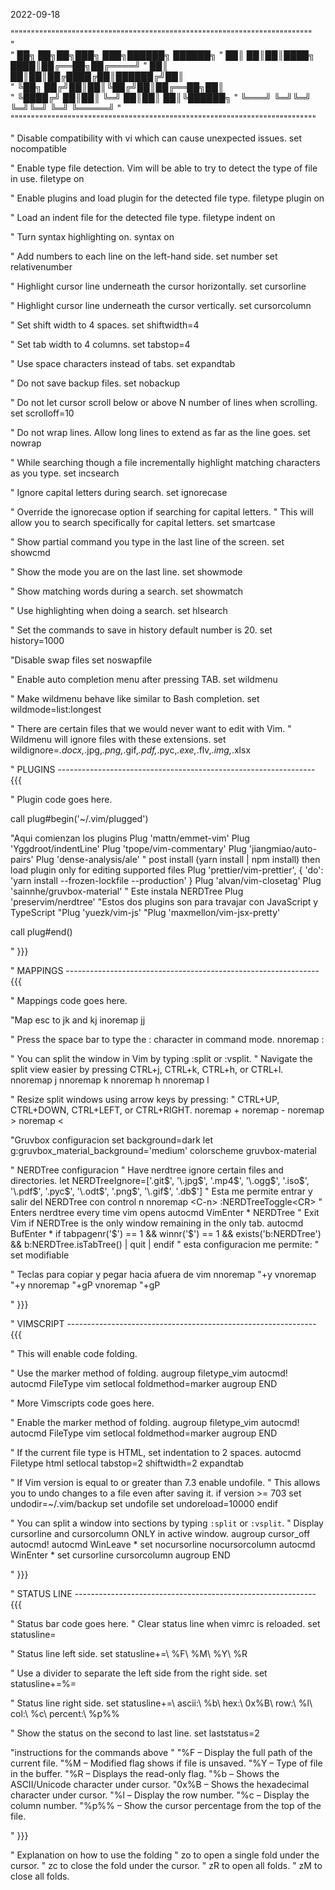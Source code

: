 2022-09-18

""""""""""""""""""""""""""""""""""""""""""""""""""""""""""""""""""""""""""               
"               
"               ██╗   ██╗██╗███╗   ███╗██████╗  ██████╗
"               ██║   ██║██║████╗ ████║██╔══██╗██╔════╝
"               ██║   ██║██║██╔████╔██║██████╔╝██║     
"               ╚██╗ ██╔╝██║██║╚██╔╝██║██╔══██╗██║     
"                ╚████╔╝ ██║██║ ╚═╝ ██║██║  ██║╚██████╗
"                 ╚═══╝  ╚═╝╚═╝     ╚═╝╚═╝  ╚═╝ ╚═════╝
"               
"""""""""""""""""""""""""""""""""""""""""""""""""""""""""""""""""""""""""""    

" Disable compatibility with vi which can cause unexpected issues.
set nocompatible

" Enable type file detection. Vim will be able to try to detect the type of file in use.
filetype on

" Enable plugins and load plugin for the detected file type.
filetype plugin on

" Load an indent file for the detected file type.
filetype indent on

" Turn syntax highlighting on.
syntax on

" Add numbers to each line on the left-hand side.
set number
set relativenumber

" Highlight cursor line underneath the cursor horizontally.
set cursorline

" Highlight cursor line underneath the cursor vertically.
set cursorcolumn

" Set shift width to 4 spaces.
set shiftwidth=4

" Set tab width to 4 columns.
set tabstop=4

" Use space characters instead of tabs.
set expandtab

" Do not save backup files.
set nobackup

" Do not let cursor scroll below or above N number of lines when scrolling.
set scrolloff=10

" Do not wrap lines. Allow long lines to extend as far as the line goes.
set nowrap

" While searching though a file incrementally highlight matching characters as you type.
set incsearch

" Ignore capital letters during search.
set ignorecase

" Override the ignorecase option if searching for capital letters.
" This will allow you to search specifically for capital letters.
set smartcase

" Show partial command you type in the last line of the screen.
set showcmd

" Show the mode you are on the last line.
set showmode

" Show matching words during a search.
set showmatch

" Use highlighting when doing a search.
set hlsearch

" Set the commands to save in history default number is 20.
set history=1000

"Disable swap files
set noswapfile

" Enable auto completion menu after pressing TAB.
set wildmenu

" Make wildmenu behave like similar to Bash completion.
set wildmode=list:longest

" There are certain files that we would never want to edit with Vim.
" Wildmenu will ignore files with these extensions.
set wildignore=*.docx,*.jpg,*.png,*.gif,*.pdf,*.pyc,*.exe,*.flv,*.img,*.xlsx



" PLUGINS ---------------------------------------------------------------- {{{

" Plugin code goes here.


call plug#begin('~/.vim/plugged')

"Aqui comienzan los plugins
Plug 'mattn/emmet-vim'
Plug 'Yggdroot/indentLine'
Plug 'tpope/vim-commentary'
Plug 'jiangmiao/auto-pairs'
Plug 'dense-analysis/ale'
" post install (yarn install | npm install) then load plugin only for editing supported files
Plug 'prettier/vim-prettier', { 'do': 'yarn install --frozen-lockfile --production' }
Plug 'alvan/vim-closetag'
Plug 'sainnhe/gruvbox-material'
" Este instala NERDTree
Plug 'preservim/nerdtree'
"Estos dos plugins son para travajar con JavaScript y TypeScript
"Plug 'yuezk/vim-js'
"Plug 'maxmellon/vim-jsx-pretty'

call plug#end()

" }}}


" MAPPINGS --------------------------------------------------------------- {{{

" Mappings code goes here.

"Map esc to jk and kj
inoremap jj <esc>

" Press the space bar to type the : character in command mode.
nnoremap <space> :

" You can split the window in Vim by typing :split or :vsplit.
" Navigate the split view easier by pressing CTRL+j, CTRL+k, CTRL+h, or CTRL+l.
nnoremap <c-j> <c-w>j
nnoremap <c-k> <c-w>k
nnoremap <c-h> <c-w>h
nnoremap <c-l> <c-w>l

" Resize split windows using arrow keys by pressing:
" CTRL+UP, CTRL+DOWN, CTRL+LEFT, or CTRL+RIGHT.
noremap <c-up> <c-w>+
noremap <c-down> <c-w>-
noremap <c-left> <c-w>>
noremap <c-right> <c-w><


"Gruvbox configuracion
set background=dark
let g:gruvbox_material_background='medium'
colorscheme gruvbox-material

" NERDTree configuracion
" Have nerdtree ignore certain files and directories.
let NERDTreeIgnore=['\.git$', '\.jpg$', '\.mp4$', '\.ogg$', '\.iso$', '\.pdf$', '\.pyc$', '\.odt$', '\.png$', '\.gif$', '\.db$']
" Esta me permite entrar y salir del NERDTree con control n
nnoremap <C-n> :NERDTreeToggle<CR>
" Enters nerdtree every time vim opens
autocmd VimEnter * NERDTree
" Exit Vim if NERDTree is the only window remaining in the only tab.
autocmd BufEnter * if tabpagenr('$') == 1 && winnr('$') == 1 && exists('b:NERDTree') && b:NERDTree.isTabTree() | quit | endif
" esta configuracion me permite:
" set modifiable

" Teclas para copiar y pegar hacia afuera de vim
nnoremap <C-c> "+y
vnoremap <C-c> "+y
nnoremap <C-p> "+gP
vnoremap <C-p> "+gP


" }}}


" VIMSCRIPT -------------------------------------------------------------- {{{

" This will enable code folding.

" Use the marker method of folding.
augroup filetype_vim
    autocmd!
    autocmd FileType vim setlocal foldmethod=marker
augroup END

" More Vimscripts code goes here.

" Enable the marker method of folding.
augroup filetype_vim
    autocmd!
    autocmd FileType vim setlocal foldmethod=marker
augroup END

" If the current file type is HTML, set indentation to 2 spaces.
autocmd Filetype html setlocal tabstop=2 shiftwidth=2 expandtab

" If Vim version is equal to or greater than 7.3 enable undofile.
" This allows you to undo changes to a file even after saving it.
if version >= 703
    set undodir=~/.vim/backup
    set undofile
    set undoreload=10000
endif

" You can split a window into sections by typing `:split` or `:vsplit`.
" Display cursorline and cursorcolumn ONLY in active window.
augroup cursor_off
    autocmd!
    autocmd WinLeave * set nocursorline nocursorcolumn
    autocmd WinEnter * set cursorline cursorcolumn
augroup END

" }}}


" STATUS LINE ------------------------------------------------------------{{{ 

" Status bar code goes here.
" Clear status line when vimrc is reloaded.
set statusline=

" Status line left side.
set statusline+=\ %F\ %M\ %Y\ %R

" Use a divider to separate the left side from the right side.
set statusline+=%=

" Status line right side.
set statusline+=\ ascii:\ %b\ hex:\ 0x%B\ row:\ %l\ col:\ %c\ percent:\ %p%%

" Show the status on the second to last line.
set laststatus=2

"instructions for the commands above
"
"%F – Display the full path of the current file.
"%M – Modified flag shows if file is unsaved.
"%Y – Type of file in the buffer.
"%R – Displays the read-only flag.
"%b – Shows the ASCII/Unicode character under cursor.
"0x%B – Shows the hexadecimal character under cursor.
"%l – Display the row number.
"%c – Display the column number.
"%p%% – Show the cursor percentage from the top of the file.

" }}}

" Explanation on how to use the folding
" zo to open a single fold under the cursor.
" zc to close the fold under the cursor.
" zR to open all folds.
" zM to close all folds.
